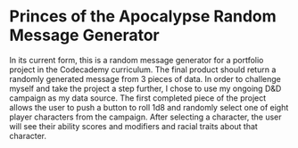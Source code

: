 # Princes of the Apocalypse Random Message Generator

In its current form, this is a random message generator for a portfolio project in the Codecademy curriculum. The final product should return a randomly generated message from 3 pieces of data. In order to challenge myself and take the project a step further, I chose to use my ongoing D&D campaign as my data source. The first completed piece of the project allows the user to push a button to roll 1d8 and randomly select one of eight player characters from the campaign. After selecting a character, the user will see their ability scores and modifiers and racial traits about that character.